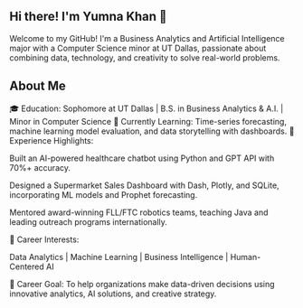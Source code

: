 ## Hi there! I'm Yumna Khan 🌷
Welcome to my GitHub! I'm a Business Analytics and Artificial Intelligence major with a Computer Science minor at UT Dallas, passionate about combining data, technology, and creativity to solve real-world problems.

## About Me 
🎓 Education: Sophomore at UT Dallas | B.S. in Business Analytics & A.I. | Minor in Computer Science
🧠 Currently Learning: Time-series forecasting, machine learning model evaluation, and data storytelling with dashboards.
💼 Experience Highlights:

Built an AI-powered healthcare chatbot using Python and GPT API with 70%+ accuracy.

Designed a Supermarket Sales Dashboard with Dash, Plotly, and SQLite, incorporating ML models and Prophet forecasting.

Mentored award-winning FLL/FTC robotics teams, teaching Java and leading outreach programs internationally.

🎯 Career Interests:

Data Analytics | Machine Learning | Business Intelligence | Human-Centered AI

🚀 Career Goal:
To help organizations make data-driven decisions using innovative analytics, AI solutions, and creative strategy.
